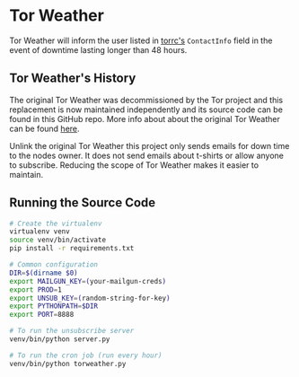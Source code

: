 # Tor Weather

Tor Weather will inform the user listed in [torrc's](https://www.torproject.org/docs/tor-doc-relay.html.en) `ContactInfo` field in the event of downtime lasting longer than 48 hours.

## Tor Weather's History

The original Tor Weather was decommissioned by the Tor project and this replacement is now maintained independently and its source code can be found in this GitHub repo. More info about about the original Tor Weather can be found [here](https://lists.torproject.org/pipermail/tor-relays/2016-June/009424.html).

Unlink the original Tor Weather this project only sends emails for down time to the nodes owner. It does not send emails about t-shirts or allow anyone to subscribe. Reducing the scope of Tor Weather makes it easier to maintain.

## Running the Source Code

```bash
# Create the virtualenv
virtualenv venv
source venv/bin/activate
pip install -r requirements.txt

# Common configuration
DIR=$(dirname $0)
export MAILGUN_KEY=(your-mailgun-creds)
export PROD=1
export UNSUB_KEY=(random-string-for-key)
export PYTHONPATH=$DIR
export PORT=8888

# To run the unsubscribe server
venv/bin/python server.py

# To run the cron job (run every hour)
venv/bin/python torweather.py
```
